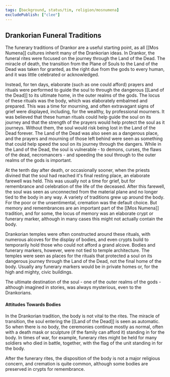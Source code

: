 ```yaml
---
tags: [background, status/tim, religion/mosnumena]
excludePublish: ["clee"]
---
```

## Drankorian Funeral Traditions

The funerary traditions of Drankor are a useful starting point, as all [[Mos Numena]] cultures inherit many of the Drankorian ideas. In Drankor, the funeral rites were focused on the journey through the Land of the Dead. The miracle of death, the transition from the Plane of Souls to the Land of the Dead was taken for granted, as the right due from the gods to every human, and it was little celebrated or acknowledged. 

Instead, for ten days, elaborate (such as one could afford) prayers and rituals were performed to guide the soul to through the dangerous [[Land of the Dead]] to its ultimate home, in the outer realms of the gods. The locus of these rituals was the body, which was elaborately embalmed and prepared. This was a time for mourning, and often extravagant signs of grief were displayed, including, for the wealthy, by professional mourners. It was believed that these human rituals could help guide the soul on its journey and that the strength of the prayers would help protect the soul as it journeys. Without them, the soul would risk being lost in the Land of the Dead forever. The Land of the Dead was also seen as a dangerous place, and the prayers and mourning of those left behind were seen as something that could help speed the soul on its journey through the dangers. While in the Land of the Dead, the soul is vulnerable - to demons, curses, the flaws of the dead, necromancers - and speeding the soul through to the outer realms of the gods is important.

At the tenth day after death, or occasionally sooner, when the priests divined that the soul had reached it's final resting place, an elaborate farewell was held. This was usually not a time for grief, but for remembrance and celebration of the life of the deceased. After this farewell, the soul was seen as unconnected from the material plane and no longer tied to the body in any way. A variety of traditions grew up around the body. For the poor or the unsentimental, cremation was the default choice. But memory and remembrances are an important part of the [[Mos Numena]] tradition, and for some, the locus of memory was an elaborate crypt or funerary marker, although in many cases this might not actually contain the body.

Drankorian temples were often constructed around these rituals, with numerous alcoves for the display of bodies, and even crypts build to temporarily hold those who could not afford a grand alcove. Bodies and funerary markers, however, were not tied to temple architecture. The temples were seen as places for the rituals that protected a soul on its dangerous journey through the Land of the Dead, not the final home of the body. Usually any funerary markers would be in private homes or, for the high and mighty, civic buildings.

The ultimate destination of the soul - one of the outer realms of the gods - although imagined in stories, was always mysterious, even to the Drankorians.
#### Attitudes Towards Bodies
In the Drankorian tradition, the body is not vital to the rites. The miracle of transition, the soul entering the [[Land of the Dead]] is seen as automatic. So when there is no body, the ceremonies continue mostly as normal, often with a death mask or sculpture (if the family can afford it) standing in for the body. In times of war, for example, funerary rites might be held for many soldiers who died in battle, together, with the flag of the unit standing in for the body.

After the funerary rites, the disposition of the body is not a major religious concern, and cremation is quite common, although some bodies are preserved in crypts for remembrance.